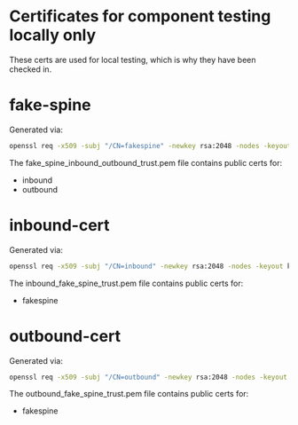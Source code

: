 # Certificates for component testing locally only

These certs are used for local testing, which is why they have been checked in.

# fake-spine

Generated via:

```bash
openssl req -x509 -subj "/CN=fakespine" -newkey rsa:2048 -nodes -keyout key.pem -out cert.pem -days 365
```

The fake_spine_inbound_outbound_trust.pem file contains public certs for:
- inbound
- outbound


# inbound-cert

Generated via:

```bash
openssl req -x509 -subj "/CN=inbound" -newkey rsa:2048 -nodes -keyout key.pem -out cert.pem -days 365
```

The inbound_fake_spine_trust.pem file contains public certs for:
- fakespine

# outbound-cert

Generated via:

```bash
openssl req -x509 -subj "/CN=outbound" -newkey rsa:2048 -nodes -keyout key.pem -out cert.pem -days 365
```

The outbound_fake_spine_trust.pem file contains public certs for:
- fakespine